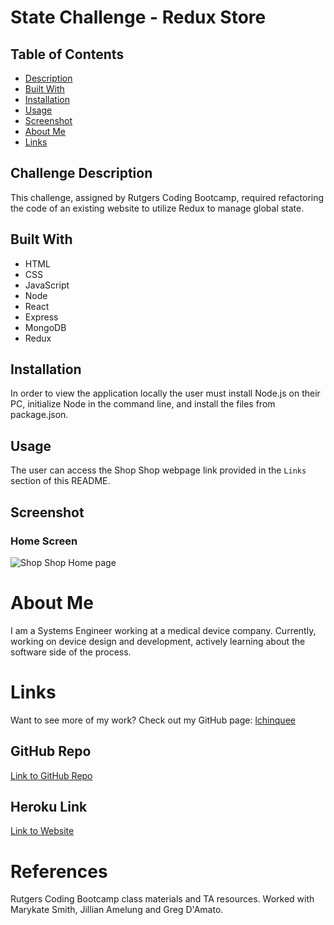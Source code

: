 # State Challenge - Redux Store
    
## Table of Contents
  * [Description](#challenge-description)
  * [Built With](#built-with)
  * [Installation](#installation)
  * [Usage](#usage)
  * [Screenshot](#screenshot)
  * [About Me](#about-me)
  * [Links](#links)

## Challenge Description
This challenge, assigned by Rutgers Coding Bootcamp, required refactoring the code of an existing website to utilize Redux to manage global state.

## Built With
  * HTML
  * CSS
  * JavaScript
  * Node
  * React
  * Express
  * MongoDB
  * Redux

## Installation
  In order to view the application locally the user must install Node.js on their PC, initialize Node in the command line, and install the files from package.json.

## Usage
  The user can access the Shop Shop webpage link provided in the `Links` section of this README.

## Screenshot

### Home Screen
![Shop Shop Home page](https://user-images.githubusercontent.com/81491306/134107458-4ffa06ef-03ff-4469-8633-565770edab9b.JPG)

# About Me
  I am a Systems Engineer working at a medical device company. Currently, working on device design and development, actively learning about the software side of the process.

# Links
  Want to see more of my work? Check out my GitHub page:
  [lchinquee](https://github.com/lchinquee) 

## GitHub Repo
  [Link to GitHub Repo](https://github.com/lchinquee/remos)

## Heroku Link
  [Link to Website]()

# References
  Rutgers Coding Bootcamp class materials and TA resources.
  Worked with Marykate Smith, Jillian Amelung and Greg D'Amato.